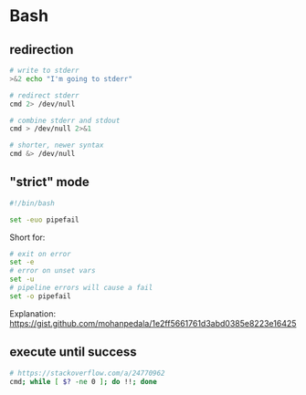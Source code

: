 # Bash

## redirection

```bash
# write to stderr
>&2 echo "I'm going to stderr"

# redirect stderr
cmd 2> /dev/null

# combine stderr and stdout
cmd > /dev/null 2>&1

# shorter, newer syntax
cmd &> /dev/null
```

## "strict" mode

```bash
#!/bin/bash

set -euo pipefail
```

Short for:
```bash
# exit on error
set -e
# error on unset vars
set -u
# pipeline errors will cause a fail
set -o pipefail
```

Explanation: https://gist.github.com/mohanpedala/1e2ff5661761d3abd0385e8223e16425

## execute until success

```bash
# https://stackoverflow.com/a/24770962
cmd; while [ $? -ne 0 ]; do !!; done
```

